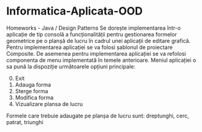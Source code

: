 # Informatica-Aplicata-OOD
Homeworks - Java / Design Patterns
Se dorește implementarea într-o aplicație de tip consolă a funcționalității pentru gestionarea formelor geometrice pe o planșă de lucru în cadrul unei aplicații de editare grafică. Pentru implementarea aplicației se va folosi șablonul de proiectare Composite. 
De asemenea pentru implementarea aplicației se va refolosi componenta de menu implementată în temele anterioare. Meniul aplicației o sa pună la dispoziție următoarele opțiuni principale:

0. Exit
1. Adauga forma
2. Sterge forma
3. Modifica forma
4. Vizualizare plansa de lucru


Formele care trebuie adaugate pe planșa de lucru sunt: dreptunghi, cerc, patrat, triunghi
